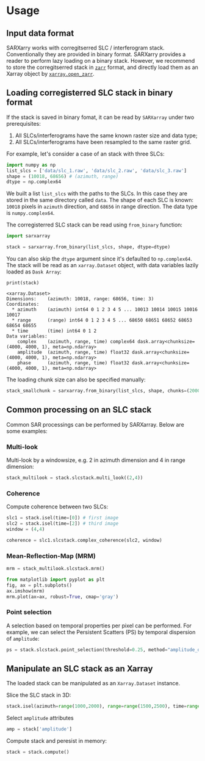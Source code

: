 # Usage

## Input data format

SARXarry works with corregitserred SLC / interferogram stack. Conventionally they are provided in binary format. SARXarry provides a reader to perform lazy loading on a binary stack. However, we recommend to store the corregitserred stack in [`zarr`](https://zarr.readthedocs.io/en/stable/) format, and directly load them as an Xarray object by [`xarray.open_zarr`](https://docs.xarray.dev/en/stable/generated/xarray.open_zarr.html). 


## Loading corregisterred SLC stack in binary format

If the stack is saved in binary fomat, it can be read by `SARXarray` under two prerequisites:

1. All SLCs/interferograms have the same known raster size and data type;
2. All SLCs/interferograms have been resampled to the same raster grid.

For example, let's consider a case of an stack with three SLCs:

```python
import numpy as np
list_slcs = ['data/slc_1.raw', 'data/slc_2.raw', 'data/slc_3.raw']
shape = (10018, 68656) # (azimuth, range)
dtype = np.complex64
```

We built a list `list_slcs` with the paths to the SLCs. In this case they are stored in the same directory called `data`. The shape of each SLC is known: `10018` pixels in `azimuth` direction, and `68656` in range direction. The data type is `numpy.complex64`.

The corregisterred SLC stack can be read using `from_binary` function:

```python
import sarxarray

stack = sarxarray.from_binary(list_slcs, shape, dtype=dtype)
```
You can also skip the `dtype` argument since it's defaulted to `np.complex64`. The stack will be read as an `xarray.Dataset` object, with data variables lazily loaded as `Dask Array`:

```output
print(stack)

<xarray.Dataset>
Dimensions:    (azimuth: 10018, range: 68656, time: 3)
Coordinates:
  * azimuth    (azimuth) int64 0 1 2 3 4 5 ... 10013 10014 10015 10016 10017
  * range      (range) int64 0 1 2 3 4 5 ... 68650 68651 68652 68653 68654 68655
  * time       (time) int64 0 1 2
Data variables:
    complex    (azimuth, range, time) complex64 dask.array<chunksize=(4000, 4000, 1), meta=np.ndarray>
    amplitude  (azimuth, range, time) float32 dask.array<chunksize=(4000, 4000, 1), meta=np.ndarray>
    phase      (azimuth, range, time) float32 dask.array<chunksize=(4000, 4000, 1), meta=np.ndarray>
```

The loading chunk size can also be specified manually:

```python
stack_smallchunk = sarxarray.from_binary(list_slcs, shape, chunks=(2000, 2000))
```

## Common processing on an SLC stack

Common SAR processings can be performed by SARXarray. Below are some examples:

### Multi-look

Multi-look by a windowsize, e.g. 2 in azimuth dimension and 4 in range dimension:

```python
stack_multilook = stack.slcstack.multi_look((2,4))
```

### Coherence
Compute coherence between two SLCs:

```python
slc1 = stack.isel(time=[0]) # first image
slc2 = stack.isel(time=[2]) # third image
window = (4,4)

coherence = slc1.slcstack.complex_coherence(slc2, window)
```

### Mean-Reflection-Map (MRM)
```python
mrm = stack_multilook.slcstack.mrm()
```

```python
from matplotlib import pyplot as plt
fig, ax = plt.subplots()
ax.imshow(mrm)
mrm.plot(ax=ax, robust=True, cmap='gray')
```

### Point selection
A selection based on temporal properties per pixel can be performed. For example, we can select the Persistent Scatters (PS) by temporal dispersion of `amplitude`:

```python
ps = stack.slcstack.point_selection(threshold=0.25, method="amplitude_dispersion")
```

## Manipulate an SLC stack as an Xarray

The loaded stack can be manipulated as an `Xarray.Dataset` instance.

Slice the SLC stack in 3D:

```python
stack.isel(azimuth=range(1000,2000), range=range(1500,2500), time=range(2,5))
```

Select `amplitude` attributes
```python
amp = stack['amplitude']
```

Compute stack and peresist in memory:
```python
stack = stack.compute()
```








